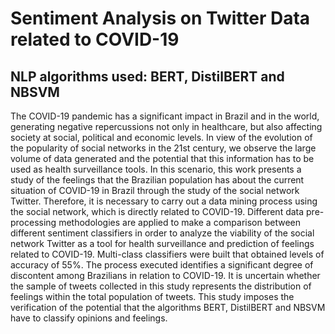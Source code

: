 # Sentiment Analysis on Twitter Data related to COVID-19


## NLP algorithms used: BERT, DistilBERT and NBSVM

The COVID-19 pandemic has a significant impact in Brazil and in the world, generating
negative repercussions not only in healthcare, but also affecting society at social, political and
economic levels. In view of the evolution of the popularity of social networks in the 21st
century, we observe the large volume of data generated and the potential that this information
has to be used as health surveillance tools. In this scenario, this work presents a study of the
feelings that the Brazilian population has about the current situation of COVID-19 in Brazil
through the study of the social network Twitter. Therefore, it is necessary to carry out a data
mining process using the social network, which is directly related to COVID-19. Different data
pre-processing methodologies are applied to make a comparison between different sentiment
classifiers in order to analyze the viability of the social network Twitter as a tool for health
surveillance and prediction of feelings related to COVID-19. Multi-class classifiers were built
that obtained levels of accuracy of 55%. The process executed identifies a significant degree of
discontent among Brazilians in relation to COVID-19. It is uncertain whether the sample of
tweets collected in this study represents the distribution of feelings within the total population
of tweets. This study imposes the verification of the potential that the algorithms BERT,
DistilBERT and NBSVM have to classify opinions and feelings.
